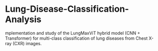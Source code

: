 # Lung-Disease-Classification-Analysis
mplementation and study of the LungMaxViT hybrid model (CNN + Transformer) for multi-class classification of lung diseases from Chest X-ray (CXR) images.
